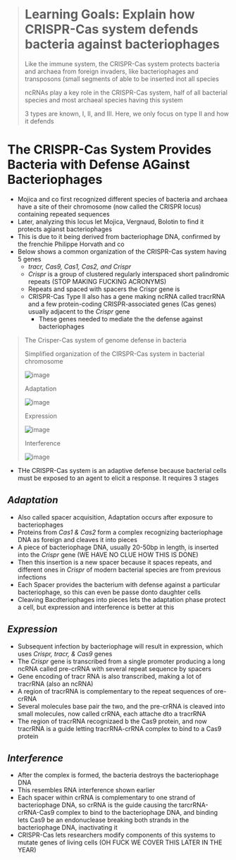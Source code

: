> # Learning Goals: Explain how CRISPR-Cas system defends bacteria against bacteriophages
>
> Like the immune system, the CRISPR-Cas system protects bacteria and archaea from foreign invaders, like bacteriophages and transposons (small segments of able to be inserted inot all species
>
> ncRNAs play a key role in the CRISPR-Cas system, half of all bacterial species and most archaeal species having this system
>
> 3 types are known, I, II, and III. Here, we only focus on type II and how it defends

# The CRISPR-Cas System Provides Bacteria with Defense AGainst Bacteriophages
- Mojica and co first recognized different species of bacteria and archaea have a site of their chromosome (now called the CRISPR locus) containing repeated sequences
- Later, analyzing this locus let Mojica, Vergnaud, Bolotin to find it protects agianst bacteriophages
- This is due to it being derived from bacteriophage DNA, confirmed by the frenchie Philippe Horvath and co
- Below shows a common organization of the CRISPR-Cas system having 5 genes
  - *tracr, Cas9, Cas1, Cas2, and Crispr*
  - *Crispr* is a group of clustered regularly interspaced short palindromic repeats (STOP MAKING FUCKING ACRONYMS)
  - Repeats and spaced with spacers the Crispr gene is
  - CRISPR-Cas Type II also has a gene making ncRNA called tracrRNA and a few protein-coding CRISPR-associated genes (Cas genes) usually adjacent to the *Crispr* gene
    - These genes needed to mediate the the defense against bacteriophages

> The Crisper-Cas system of genome defense in bacteria
>
> Simplified organization of the CIRSPR-Cas system in bacterial chromosome
>
> ![image](https://github.com/MCBasterSheet/MCBasterSheet/assets/157453648/ecab2bac-8977-4d68-a8dc-f2953a0142d8)
>
> Adaptation
>
> ![image](https://github.com/MCBasterSheet/MCBasterSheet/assets/157453648/57121854-1b29-4227-92c7-0e912b6439f0)
>
> Expression
>
> ![image](https://github.com/MCBasterSheet/MCBasterSheet/assets/157453648/b9f143e3-c5b6-49ca-9fad-d8975629cc53)
>
> Interference
>
> ![image](https://github.com/MCBasterSheet/MCBasterSheet/assets/157453648/7eca2579-3767-4ac2-80ff-2da0561bd323)

- THe CRISPR-Cas system is an adaptive defense because bacterial cells must be exposed to an agent to elicit a response. It requires 3 stages

## *Adaptation*
- Also called spacer acquisition, Adaptation occurs after exposure to bacteriophages
- Proteins from *Cas1 & Cas2* form a complex recognizing bacteriophage DNA as foreign and cleaves it into pieces
- A piece of bacteriophage DNA, usually 20-50bp in length, is inserted into the *Crispr* gene (WE HAVE NO CLUE HOW THIS IS DONE)
- Then this insertion is a new spacer because it spaces repeats, and different ones in *Crispr* of modern bacterial species are from previous infections
- Each Spacer provides the bacterium with defense against a particular bacteriophage, so this can even be passe donto daughter cells
- Cleaving Bacdteriophages into pieces lets the adaptation phase protect a cell, but expression and interference is better at this

## *Expression*
- Subsequent infection by bacteriophage will result in expression, which uses *Crispr, tracr, & Cas9* genes
- The *Crispr* gene is transcribed from a single promoter producing a long ncRNA called pre-crRNA with several repeat sequence by spacers
- Gene encoding of tracr RNA is also transcribed, making a lot of tracrRNA (also an ncRNA)
- A region of tracrRNA is complementary to the repeat sequences of ore-crRNA
- Several molecules base pair the two, and the pre-crRNA is cleaved into small molecules, now called crRNA, each attache dto a tracrRNA
- The region of tracrRNA recognizaed b the Cas9 protein, and now tracrRNA is a guide letting tracrRNA-crRNA complex to bind to a Cas9 protein

## *Interference*
- After the complex is formed, the bacteria destroys the bacteriophage DNA
- This resembles RNA interference shown earlier
- Each spacer within crRNA is complementary to one strand of bacteriophage DNA, so crRNA is the guide causing the tarcrRNA-crRNA-Cas9 complex to bind to the bacteriophage DNA, and binding lets Cas9 be an endonuclease breaking both strands in the bacteriophage DNA, inactivating it
- CRISPR-Cas lets researchers modify components of this systems to mutate genes of living cells (OH FUCK WE COVER THIS LATER IN THE YEAR)

